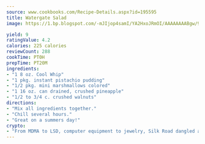 ```yaml
---
source: www.cookbooks.com/Recipe-Details.aspx?id=195595
title: Watergate Salad
image: https://1.bp.blogspot.com/-mJIjop4samI/YA2HxoJRmOI/AAAAAAAABgw/9Q6cN5purxQQ0M3111-VxRXtHYk4x987wCLcBGAsYHQ/s320/19.png

yield: 9
ratingValue: 4.2
calories: 225 calories
reviewCount: 288
cookTime: PT0H
prepTime: PT20M
ingredients:
- "1 8 oz. Cool Whip"
- "1 pkg. instant pistachio pudding"
- "1/2 pkg. mini marshmallows colored"
- "1 16 oz. can drained, crushed pineapple"
- "1/2 to 3/4 c. crushed walnuts"
directions:
- "Mix all ingredients together."
- "Chill several hours."
- "Great on a summers day!"
crypto:
- "From MDMA to LSD, computer equipment to jewelry, Silk Road dangled a menu listing all the greatest things Bitcoin can buy."
---
```

